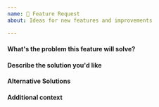 ```yaml
---
name: 🚀 Feature Request
about: Ideas for new features and improvements

---
```


<!--
Thanks for submitting an issue!

Quick check-list while suggesting features:
-->

#### What's the problem this feature will solve?
<!-- What are you trying to do, that you are unable to achieve with pytest as it currently stands? -->

#### Describe the solution you'd like
<!-- A clear and concise description of what you want to happen. -->

<!-- Provide examples of real-world use cases that this would enable and how it solves the problem described above. -->

#### Alternative Solutions
<!-- Have you tried to workaround the problem using a pytest plugin or other tools? Or a different approach to solving this issue? Please elaborate here. -->

#### Additional context
<!-- Add any other context, links, etc. about the feature here. -->
